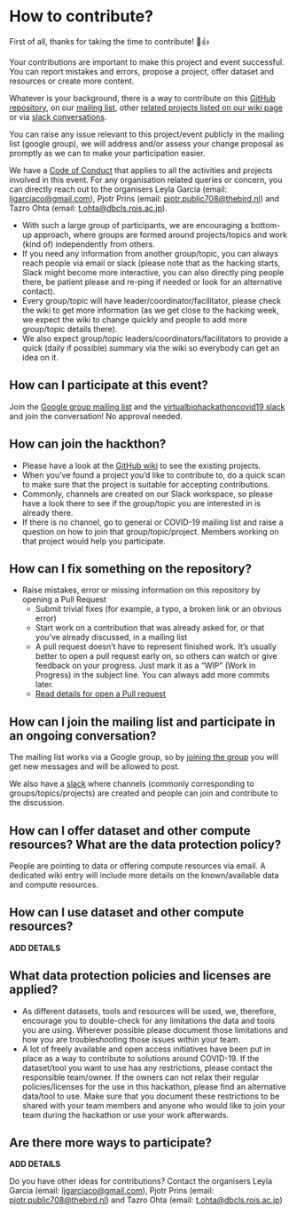 # How to contribute?

First of all, thanks for taking the time to contribute! :tada::+1:

Your contributions are important to make this project and event successful. 
You can report mistakes and errors, propose a project, offer dataset and resources or create more content. 

Whatever is your background, there is a way to contribute on this [GitHub repository](https://github.com/virtual-biohackathons/covid-19-bh20), 
on our [mailing list](https://groups.google.com/forum/?utm_medium=email&utm_source=footer#!forum/virtual-biohackathon), other [related projects listed on our wiki page](https://github.com/virtual-biohackathons/covid-19-bh20/wiki) or via [slack conversations](https://virtualbiohac-xt62674.slack.com/join/shared_invite/zt-cuur40oj-wdrVz50NocwVrH7vgKTdPg).

You can raise any issue relevant to this project/event publicly in the mailing list (google group), we will address and/or assess your change proposal as promptly as we can to make your participation easier.

We have a [Code of Conduct](https://github.com/virtual-biohackathons/covid-19-bh20/blob/master/CODE_OF_CONDUCT.md) that applies to all the activities and projects involved in this event.
For any organisation related queries or concern, you can directly reach out to the organisers Leyla Garcia (email: ljgarciaco@gmail.com), Pjotr Prins (email: pjotr.public708@thebird.nl) 
and  Tazro Ohta (email: t.ohta@dbcls.rois.ac.jp). 

- With such a large group of participants, we are encouraging a bottom-up approach, where groups are formed around projects/topics and work (kind of) independently from others. 
- If you need any information from another group/topic, you can always reach people via email or slack (please note that as the hacking starts, Slack might become more interactive, you can also directly ping people there, be patient please and re-ping if needed or look for an alternative contact). 
- Every group/topic will have leader/coordinator/facilitator, please check the wiki to get more information (as we get close to the hacking week, we expect the wiki to change quickly and people to add more group/topic details there). 
- We also expect group/topic leaders/coordinators/facilitators to provide a quick (daily if possible) summary via the wiki so everybody can get an idea on it.

## How can I participate at this event?

Join the [Google group mailing list](https://groups.google.com/forum/#!forum/virtual-biohackathon) and the [virtualbiohackathoncovid19 slack](https://join.slack.com/t/virtualbiohac-xt62674/shared_invite/zt-cuur40oj-wdrVz50NocwVrH7vgKTdPg) and join the conversation! No approval needed. 

## How can join the hackthon?
- Please have a look at the [GitHub wiki](https://github.com/virtual-biohackathons/covid-19-bh20/wiki) to see the existing projects. 
- When you’ve found a project you’d like to contribute to, 
do a quick scan to make sure that the project is suitable for accepting contributions.
- Commonly, channels are created on our Slack workspace, so please have a look there to see if the group/topic you are interested in is already there. 
- If there is no channel, go to general or COVID-19 mailing list and raise a question on how to join that group/topic/project. Members working on that project would help you participate.

## How can I fix something on the repository?

- Raise mistakes, error or missing information on this repository by opening a Pull Request
  - Submit trivial fixes (for example, a typo, a broken link or an obvious error)
  - Start work on a contribution that was already asked for, or that you’ve already discussed, in a mailing list
  - A pull request doesn’t have to represent finished work. It’s usually better to open a pull request early on, so others can watch or give feedback on your progress. Just mark it as a “WIP” (Work in Progress) in the subject line. You can always add more commits later.
  - [Read details for open a Pull request](https://opensource.guide/how-to-contribute/#opening-a-pull-request)

## How can I join the mailing list and participate in an ongoing conversation?

The mailing list works via a Google group, so by [joining the group](https://groups.google.com/forum/#!forum/virtual-biohackathon) you will get new messages and will be allowed to post.

We also have a [slack]((https://virtualbiohac-xt62674.slack.com/join/shared_invite/zt-cuur40oj-wdrVz50NocwVrH7vgKTdPg)) where channels (commonly corresponding to groups/topics/projects) are created and people can join and contribute to the discussion.

## How can I offer dataset and other compute resources? What are the data protection policy?

People are pointing to data or offering compute resources via email. A dedicated wiki entry will include more details on the known/available data and compute resources.

## How can I use dataset and other compute resources? 

**ADD DETAILS**

## What data protection policies and licenses are applied?

- As different datasets, tools and resources will be used, we, therefore, encourage you to double-check for any limitations the data and tools you are using. Wherever possible please document those limitations and how you are troubleshooting those issues within your team. 
- A lot of freely available and open access initiatives have been put in place as a way to contribute to solutions around COVID-19. If the dataset/tool you want to use has any restrictions, please contact the responsible team/owner. If the owners can not relax their regular policies/licenses for the use in this hackathon, please find an alternative data/tool to use. Make sure that you document these restrictions to be shared with your team members and anyone who would like to join your team during the hackathon or use your work afterwards.

## Are there more ways to participate?

**ADD DETAILS**

Do you have other ideas for contributions? Contact the organisers Leyla Garcia (email: ljgarciaco@gmail.com), Pjotr Prins (email: pjotr.public708@thebird.nl) and 
Tazro Ohta (email: t.ohta@dbcls.rois.ac.jp)
